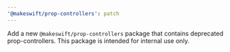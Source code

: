 ```yaml
---
'@makeswift/prop-controllers': patch
---
```


Add a new `@makeswift/prop-controllers` package that contains deprecated prop-controllers. This package is intended for internal use only.
